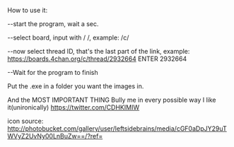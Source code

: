 
How to use it:

--start the program, wait a sec.

--select board, input with / /, example: /c/

--now select thread ID, that's the last part of the link, example: https://boards.4chan.org/c/thread/2932664 ENTER 2932664  

--Wait for the program to finish 

Put the .exe in a folder you want the images in.

And the MOST IMPORTANT THING 
Bully me in every possible way I like it(unironically)
https://twitter.com/CDHKIMIW

icon source: http://photobucket.com/gallery/user/leftsidebrains/media/cGF0aDpJY29uTWVyZ2UvNy00LnBuZw==/?ref=
